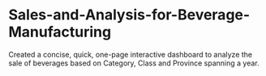 # Sales-and-Analysis-for-Beverage-Manufacturing
Created a concise, quick, one-page interactive dashboard to analyze the sale of beverages based on Category, Class and Province spanning a year.
